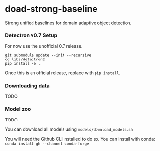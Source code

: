 # doad-strong-baseline
Strong unified baselines for domain adaptive object detection.


### Detectron v0.7 Setup
For now use the unofficial 0.7 release.
```
git submodule update --init --recursive
cd libs/detectron2
pip install -e .
```
Once this is an official release, replace with `pip install`.

### Downloading data

TODO


### Model zoo

TODO

You can download all models using `models/download_models.sh`

You will need the Github CLI installed to do so. You can install with conda: `conda install gh --channel conda-forge`
